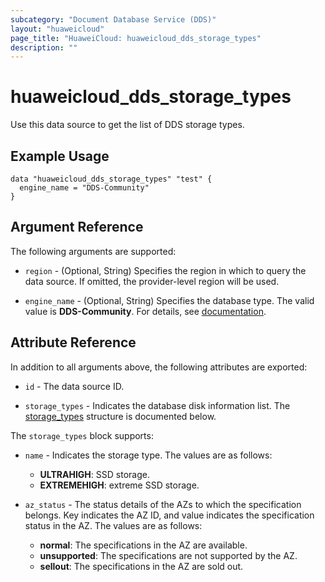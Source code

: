 ```yaml
---
subcategory: "Document Database Service (DDS)"
layout: "huaweicloud"
page_title: "HuaweiCloud: huaweicloud_dds_storage_types"
description: ""
---
```


# huaweicloud_dds_storage_types

Use this data source to get the list of DDS storage types.

## Example Usage

```hcl
data "huaweicloud_dds_storage_types" "test" {
  engine_name = "DDS-Community"
}
```

## Argument Reference

The following arguments are supported:

* `region` - (Optional, String) Specifies the region in which to query the data source.
  If omitted, the provider-level region will be used.

* `engine_name` - (Optional, String) Specifies the database type. The valid value is **DDS-Community**.
  For details, see [documentation](https://support.huaweicloud.com/api-dds/dds_database_version.html).

## Attribute Reference

In addition to all arguments above, the following attributes are exported:

* `id` - The data source ID.

* `storage_types` - Indicates the database disk information list.
  The [storage_types](#Dds_storage_types) structure is documented below.

<a name="Dds_storage_types"></a>
The `storage_types` block supports:

* `name` - Indicates the storage type. The values are as follows:
  + **ULTRAHIGH**: SSD storage.
  + **EXTREMEHIGH**: extreme SSD storage.

* `az_status` - The status details of the AZs to which the specification belongs. Key indicates the AZ ID, and value
  indicates the specification status in the AZ. The values are as follows:
  + **normal**: The specifications in the AZ are available.
  + **unsupported**: The specifications are not supported by the AZ.
  + **sellout**: The specifications in the AZ are sold out.
